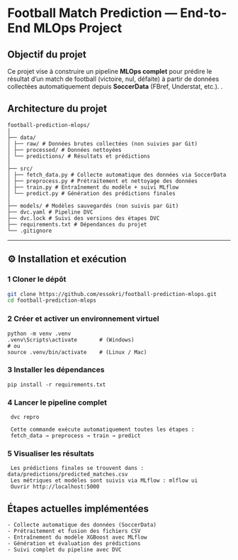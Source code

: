 #   Football Match Prediction — End-to-End MLOps Project

##  Objectif du projet

Ce projet vise à construire un pipeline **MLOps complet** pour prédire le résultat d’un match de football (victoire, nul, défaite) à partir de données collectées automatiquement depuis **SoccerData** (FBref, Understat, etc.).
.


##  Architecture du projet
```
football-prediction-mlops/
│
├── data/
│ ├── raw/ # Données brutes collectées (non suivies par Git)
│ ├── processed/ # Données nettoyées
│ └── predictions/ # Résultats et prédictions
│
├── src/
│ ├── fetch_data.py # Collecte automatique des données via SoccerData
│ ├── preprocess.py # Prétraitement et nettoyage des données
│ ├── train.py # Entraînement du modèle + suivi MLflow
│ └── predict.py # Génération des prédictions finales
│
├── models/ # Modèles sauvegardés (non suivis par Git)
├── dvc.yaml # Pipeline DVC
├── dvc.lock # Suivi des versions des étapes DVC
├── requirements.txt # Dépendances du projet
└── .gitignore
```
---

## ⚙️ Installation et exécution

### 1 Cloner le dépôt
```bash
git clone https://github.com/essokri/football-prediction-mlops.git
cd football-prediction-mlops

```
### 2 Créer et activer un environnement virtuel
 ```
 python -m venv .venv
.venv\Scripts\activate       # (Windows)
# ou
source .venv/bin/activate    # (Linux / Mac)
 
 ```
### 3 Installer les dépendances
 ```
 pip install -r requirements.txt

```
### 4 Lancer le pipeline complet
```
 dvc repro

 Cette commande exécute automatiquement toutes les étapes :
 fetch_data → preprocess → train → predict 

```
### 5 Visualiser les résultats
```
 Les prédictions finales se trouvent dans : data/predictions/predicted_matches.csv
 Les métriques et modèles sont suivis via MLflow : mlflow ui
 Ouvrir http://localhost:5000 

```

## Étapes actuelles implémentées
```
- Collecte automatique des données (SoccerData)
- Prétraitement et fusion des fichiers CSV
- Entraînement du modèle XGBoost avec MLflow
- Génération et évaluation des prédictions
- Suivi complet du pipeline avec DVC
```
